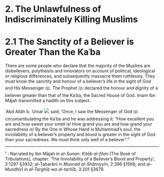 # 2. The Unlawfulness of Indiscriminately Killing Muslims

# 2.1 The Sanctity of a Believer is Greater Than the Kaʿba

There are some people who declare that the majority of the
Muslims are disbelievers, polytheists and innovators on account
of political, ideological or religious differences, and subsequently
massacre them ruthlessly. They must know the sanctity and honour
of a believer’s life in the sight of God and His Messenger ﷺ. The
Prophet ﷺ declared the honour and dignity of a believer greater
than that of the Kaʿba, the Sacred House of God. Imam Ibn Mājah
transmitted a hadith on this subject.

ʿAbd Allāh b. ʿUmar ![](http://fonts.qurancomplex.gov.sa/wp-content/uploads/2010/07/107.jpg) said, ‘Once, I saw the Messenger
of God ﷺ circumambulating the Kaʿba and he was
addressing it: “How excellent you are and how sweet
your smell is! How grand you are and how grand your
sacredness is! By the One in Whose Hand is Muhammad’s
soul, the inviolability of a believer’s property and blood
is greater in the sight of God than your sacredness. We
must think only well of a believer”.’¹

--------

¹ : Narrated by Ibn Mājah in *al-Sunan*: *Kitāb al-fitan* [The Book of Tribulations], chapter: ‘The Inviolability of a Believer’s Blood and Property’, 2:1297 §3932; al-Ṭabarānī in *Musnad al-Shāmiyyīn*, 2:396 §1568; and al-Mundhirī in *al-Targhīb wa al-tarhīb*, 3:201 §3679.
